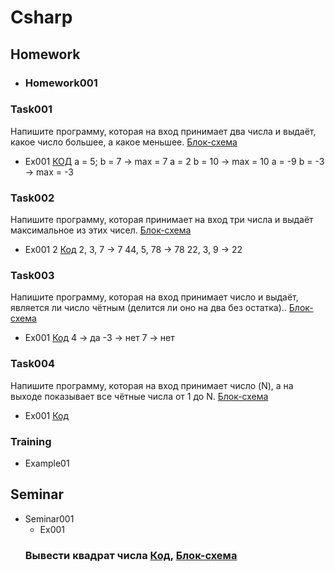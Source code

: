 # Csharp
## Homework
- ### Homework001
### Task001
Напишите программу, которая на вход принимает два числа и выдаёт, какое число большее, а какое меньшее. [Блок-схема](/Homework/Homework_001/Task001/diagram.drawio.png)
- Ex001 [КОД](/Homework/Homework_001/Task001/Ex01/Program.cs)
    a = 5; b = 7 -> max = 7
    a = 2 b = 10 -> max = 10
    a = -9 b = -3 -> max = -3
### Task002
Напишите программу, которая принимает на вход три числа и выдаёт максимальное из этих чисел. [Блок-схема](/Homework/Homework_001/Task002/diagram.drawio.png)
- Ex001 2 [Код](/Homework/Homework_001/Task002/Ex01/Program.cs)
    2, 3, 7 -> 7
    44, 5, 78 -> 78
    22, 3, 9 -> 22

### Task003
 Напишите программу, которая на вход принимает число и выдаёт, является ли число чётным (делится ли оно на два без остатка).. [Блок-схема](/Homework/Homework_001/Task003/diagram.drawio.png)
- Ex001  [Код](/Homework/Homework_001/Task003/Ex01/Program.cs)
    4 -> да
    -3 -> нет
    7 -> нет

### Task004
Напишите программу, которая на вход принимает число (N), а на выходе показывает все чётные числа от 1 до N. [Блок-схема](/Homework/Homework_001/Task004/diagram.drawio.png)
- Ex001 [Код](/Homework/Homework_001/Task004/Ex01/Program.cs)

### Training
 - Example01
## Seminar
- Seminar001
    - Ex001
    ### Вывести квадрат числа [Код](/Seminar/Seminar_001/Ex001/Program.cs), [Блок-схема](/Seminar/Seminar_001/Ex001/diagram.drawio.png)
